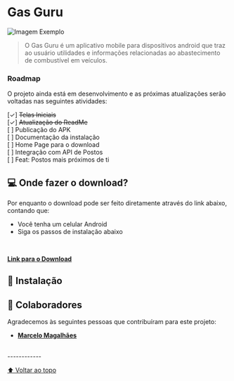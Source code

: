 # Gas Guru

<img src="https://imgur.com/a/bvrigeY" alt="Imagem Exemplo">

> O Gas Guru é um aplicativo mobile para dispositivos android que traz ao usuário utilidades e informações relacionadas ao abastecimento de combustível em veículos.

### Roadmap

O projeto ainda está em desenvolvimento e as próximas atualizações serão voltadas nas seguintes atividades:

[✓] ~~Telas Iniciais~~
<br>
[✓]  ~~Atualização do ReadMe~~
<br>
[ ] Publicação do APK
<br>
[ ] Documentação da instalação
<br>
[ ] Home Page para o download
<br>
[ ] Integração com API de Postos
<br>
[ ] Feat: Postos mais próximos de ti
<br>

## 💻 Onde fazer o download?

Por enquanto o download pode ser feito diretamente através do link abaixo, contando que:
* Você tenha um celular Android
* Siga os passos de instalação abaixo

<br>

**[Link para o Download](http://google.com "Link para o Download")**

## 🚀 Instalação

## 🤝 Colaboradores

Agradecemos às seguintes pessoas que contribuíram para este projeto:

* **[Marcelo Magalhães](https://github.com/Marcelo-maga "Marcelo Magalhães")**

<br>
------------

[⬆ Voltar ao topo](#nome-do-projeto)<br>